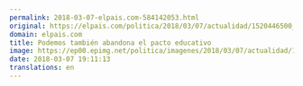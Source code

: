 ```yaml
---
permalink: 2018-03-07-elpais.com-584142053.html
original: https://elpais.com/politica/2018/03/07/actualidad/1520446500_125067.html#?ref=rss&format=simple&link=link
domain: elpais.com
title: Podemos también abandona el pacto educativo
image: https://ep00.epimg.net/politica/imagenes/2018/03/07/actualidad/1520446500_125067_1520446684_rrss_normal.jpg
date: 2018-03-07 19:11:13
translations: en
---
```



